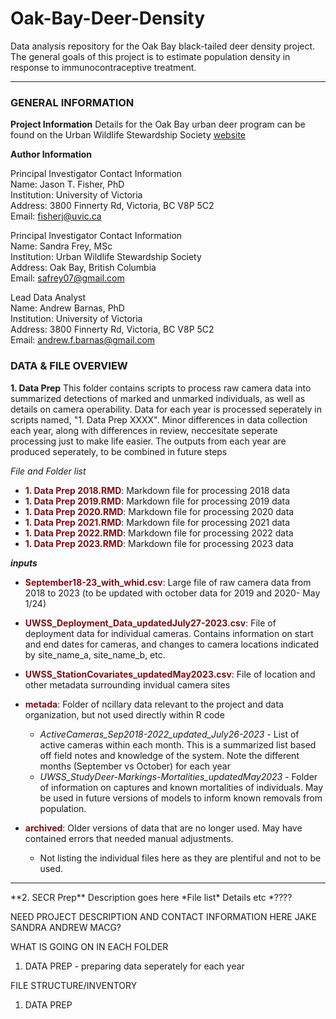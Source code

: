 # Oak-Bay-Deer-Density
Data analysis repository for the Oak Bay black-tailed deer density project. The general goals of this project is to estimate population density in response to immunocontraceptive treatment. 

<hr>

### GENERAL INFORMATION
**Project Information**
Details for the Oak Bay urban deer program can be found on the Urban Wildlife Stewardship Society [website](https://uwss.ca/)

**Author Information**

 Principal Investigator Contact Information  
 Name: Jason T. Fisher, PhD   
 Institution: University of Victoria  
 Address: 3800 Finnerty Rd, Victoria, BC V8P 5C2  
 Email: [fisherj@uvic.ca](mailto:fisherj@uvic.ca) 

 Principal Investigator Contact Information  
 Name: Sandra Frey, MSc   
 Institution: Urban Wildlife Stewardship Society  
 Address: Oak Bay, British Columbia  
 Email: [safrey07@gmail.com ](mailto:safrey07@gmail.com ) 

 Lead Data Analyst  
 Name: Andrew Barnas, PhD  
 Institution: University of Victoria  
 Address: 3800 Finnerty Rd, Victoria, BC V8P 5C2  
 Email: [andrew.f.barnas@gmail.com](mailto:andrew.f.barnas@gmail.com) 

### DATA & FILE OVERVIEW

**1. Data Prep** 
This folder contains scripts to process raw camera data into summarized detections of marked and unmarked individuals, as well as details on camera operability. Data for each year is processed seperately in scripts named, "1. Data Prep XXXX". Minor differences in data collection each year, along with differences in review, neccesitate seperate processing just to make life easier. The outputs from each year are produced seperately, to be combined in future steps


*File and Folder list*
* <span style = "color: #7B0F17;">**1. Data Prep 2018.RMD**</span>: Markdown file for processing 2018 data
* <span style = "color: #7B0F17;">**1. Data Prep 2019.RMD**</span>: Markdown file for processing 2019 data
* <span style = "color: #7B0F17;">**1. Data Prep 2020.RMD**</span>: Markdown file for processing 2020 data
* <span style = "color: #7B0F17;">**1. Data Prep 2021.RMD**</span>: Markdown file for processing 2021 data
* <span style = "color: #7B0F17;">**1. Data Prep 2022.RMD**</span>: Markdown file for processing 2022 data
* <span style = "color: #7B0F17;">**1. Data Prep 2023.RMD**</span>: Markdown file for processing 2023 data

**_inputs_**
* <span style = "color: #7B0F17;">**September18-23_with_whid.csv**</span>: Large file of raw camera data from 2018 to 2023 (to be updated with october data for 2019 and 2020- May 1/24)
* <span style = "color: #7B0F17;">**UWSS_Deployment_Data_updatedJuly27-2023.csv**</span>: File of deployment data for individual cameras. Contains information on start and end dates for cameras, and changes to camera locations indicated by site_name_a, site_name_b, etc.
* <span style = "color: #7B0F17;">**UWSS_StationCovariates_updatedMay2023.csv**</span>: File of location and other metadata surrounding invidual camera sites
* <span style = "color: #7B0F17;">**metada**</span>: Folder of ncillary data relevant to the project and data organization, but not used directly within R code
  * *ActiveCameras_Sep2018-2022_updated_July26-2023* - List of active cameras within each month. This is a summarized list based off field notes and knowledge of the system. Note the different months (September vs October) for each year
  * *UWSS_StudyDeer-Markings-Mortalities_updatedMay2023* - Folder of information on captures and known mortalities of individuals. May be used in future versions of models to inform known removals from population. 

* <span style = "color: #7B0F17;">**archived**</span>: Older versions of data that are no longer used. May have contained errors that needed manual adjustments.
  * Not listing the individual files here as they are plentiful and not to be used. 

<hr>
**2. SECR Prep** 
Description goes here
*File list*
Details etc
*????


NEED PROJECT DESCRIPTION AND CONTACT INFORMATION HERE
JAKE
SANDRA
ANDREW
MACG?


WHAT IS GOING ON IN EACH FOLDER
1. DATA PREP - preparing data seperately for each year

FILE STRUCTURE/INVENTORY

1. DATA PREP 
